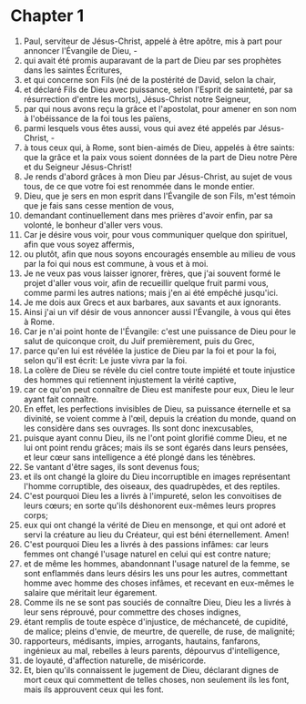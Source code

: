 # Chapter 1

1. Paul, serviteur de Jésus-Christ, appelé à être apôtre, mis à part pour annoncer l'Évangile de Dieu, -
2. qui avait été promis auparavant de la part de Dieu par ses prophètes dans les saintes Écritures,
3. et qui concerne son Fils (né de la postérité de David, selon la chair,
4. et déclaré Fils de Dieu avec puissance, selon l'Esprit de sainteté, par sa résurrection d'entre les morts), Jésus-Christ notre Seigneur,
5. par qui nous avons reçu la grâce et l'apostolat, pour amener en son nom à l'obéissance de la foi tous les païens,
6. parmi lesquels vous êtes aussi, vous qui avez été appelés par Jésus-Christ, -
7. à tous ceux qui, à Rome, sont bien-aimés de Dieu, appelés à être saints: que la grâce et la paix vous soient données de la part de Dieu notre Père et du Seigneur Jésus-Christ!
8. Je rends d'abord grâces à mon Dieu par Jésus-Christ, au sujet de vous tous, de ce que votre foi est renommée dans le monde entier.
9. Dieu, que je sers en mon esprit dans l'Évangile de son Fils, m'est témoin que je fais sans cesse mention de vous,
10. demandant continuellement dans mes prières d'avoir enfin, par sa volonté, le bonheur d'aller vers vous.
11. Car je désire vous voir, pour vous communiquer quelque don spirituel, afin que vous soyez affermis,
12. ou plutôt, afin que nous soyons encouragés ensemble au milieu de vous par la foi qui nous est commune, à vous et à moi.
13. Je ne veux pas vous laisser ignorer, frères, que j'ai souvent formé le projet d'aller vous voir, afin de recueillir quelque fruit parmi vous, comme parmi les autres nations; mais j'en ai été empêché jusqu'ici.
14. Je me dois aux Grecs et aux barbares, aux savants et aux ignorants.
15. Ainsi j'ai un vif désir de vous annoncer aussi l'Évangile, à vous qui êtes à Rome.
16. Car je n'ai point honte de l'Évangile: c'est une puissance de Dieu pour le salut de quiconque croit, du Juif premièrement, puis du Grec,
17. parce qu'en lui est révélée la justice de Dieu par la foi et pour la foi, selon qu'il est écrit: Le juste vivra par la foi.
18. La colère de Dieu se révèle du ciel contre toute impiété et toute injustice des hommes qui retiennent injustement la vérité captive,
19. car ce qu'on peut connaître de Dieu est manifeste pour eux, Dieu le leur ayant fait connaître.
20. En effet, les perfections invisibles de Dieu, sa puissance éternelle et sa divinité, se voient comme à l'œil, depuis la création du monde, quand on les considère dans ses ouvrages. Ils sont donc inexcusables,
21. puisque ayant connu Dieu, ils ne l'ont point glorifié comme Dieu, et ne lui ont point rendu grâces; mais ils se sont égarés dans leurs pensées, et leur cœur sans intelligence a été plongé dans les ténèbres.
22. Se vantant d'être sages, ils sont devenus fous;
23. et ils ont changé la gloire du Dieu incorruptible en images représentant l'homme corruptible, des oiseaux, des quadrupèdes, et des reptiles.
24. C'est pourquoi Dieu les a livrés à l'impureté, selon les convoitises de leurs cœurs; en sorte qu'ils déshonorent eux-mêmes leurs propres corps;
25. eux qui ont changé la vérité de Dieu en mensonge, et qui ont adoré et servi la créature au lieu du Créateur, qui est béni éternellement. Amen!
26. C'est pourquoi Dieu les a livrés à des passions infâmes: car leurs femmes ont changé l'usage naturel en celui qui est contre nature;
27. et de même les hommes, abandonnant l'usage naturel de la femme, se sont enflammés dans leurs désirs les uns pour les autres, commettant homme avec homme des choses infâmes, et recevant en eux-mêmes le salaire que méritait leur égarement.
28. Comme ils ne se sont pas souciés de connaître Dieu, Dieu les a livrés à leur sens réprouvé, pour commettre des choses indignes,
29. étant remplis de toute espèce d'injustice, de méchanceté, de cupidité, de malice; pleins d'envie, de meurtre, de querelle, de ruse, de malignité;
30. rapporteurs, médisants, impies, arrogants, hautains, fanfarons, ingénieux au mal, rebelles à leurs parents, dépourvus d'intelligence,
31. de loyauté, d'affection naturelle, de miséricorde.
32. Et, bien qu'ils connaissent le jugement de Dieu, déclarant dignes de mort ceux qui commettent de telles choses, non seulement ils les font, mais ils approuvent ceux qui les font.

